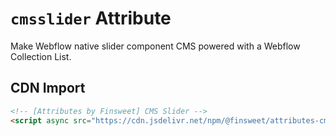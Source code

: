 # `cmsslider` Attribute

Make Webflow native slider component CMS powered with a Webflow Collection List.

## CDN Import

```html
<!-- [Attributes by Finsweet] CMS Slider -->
<script async src="https://cdn.jsdelivr.net/npm/@finsweet/attributes-cmsslider@1/cmsslider.js"></script>
```
